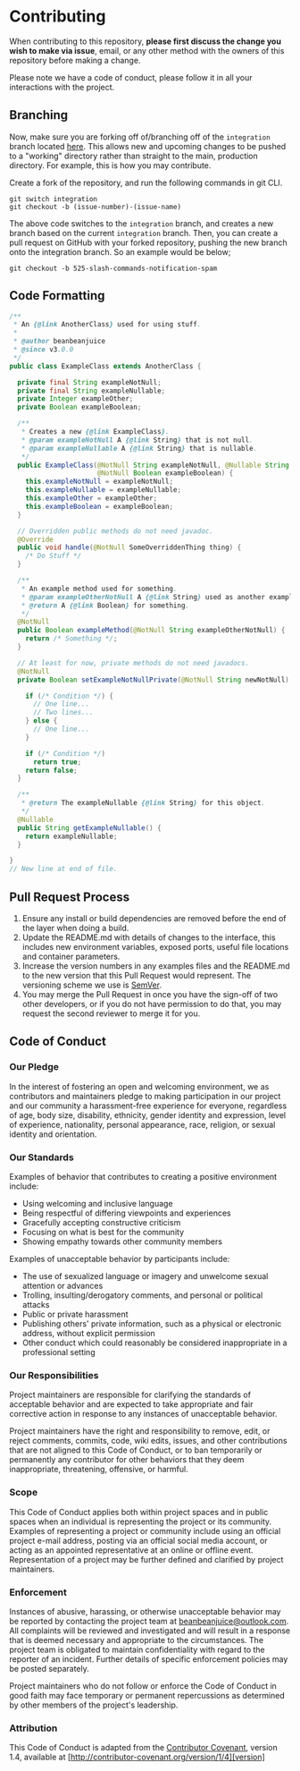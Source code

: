 # Contributing

When contributing to this repository, **please first discuss the change you wish to make via issue**,
email, or any other method with the owners of this repository before making a change. 

Please note we have a code of conduct, please follow it in all your interactions with the project.

## Branching

Now, make sure you are forking off of/branching off of the `integration` branch located [here](https://github.com/beanbeanjuice/SimpleProxyChat/tree/integration). This allows new and upcoming changes to be pushed to a "working" directory rather than straight to the main, production directory. For example, this is how you may contribute.

Create a fork of the repository, and run the following commands in git CLI.

```
git switch integration
git checkout -b (issue-number)-(issue-name)
```

The above code switches to the `integration` branch, and creates a new branch based on the current `integration` branch. Then, you can create a pull request on GitHub with your forked repository, pushing the new branch onto the integration branch. So an example would be below;

```
git checkout -b 525-slash-commands-notification-spam
```

## Code Formatting

```JAVA
/**
 * An {@link AnotherClass} used for using stuff.
 * 
 * @author beanbeanjuice
 * @since v3.0.0
 */
public class ExampleClass extends AnotherClass {

  private final String exampleNotNull;
  private final String exampleNullable;
  private Integer exampleOther;
  private Boolean exampleBoolean;

  /**
   * Creates a new {@link ExampleClass}.
   * @param exampleNotNull A {@link String} that is not null.
   * @param exampleNullable A {@link String} that is nullable.
   */
  public ExampleClass(@NotNull String exampleNotNull, @Nullable String exampleNullable, @NotNull Integer exampleOther,
                      @NotNull Boolean exampleBoolean) {
    this.exampleNotNull = exampleNotNull;
    this.exampleNullable = exampleNullable;
    this.exampleOther = exampleOther;
    this.exampleBoolean = exampleBoolean;
  }

  // Overridden public methods do not need javadoc.
  @Override
  public void handle(@NotNull SomeOverriddenThing thing) {
    /* Do Stuff */
  }

  /**
   * An example method used for something.
   * @param exampleOtherNotNull A {@link String} used as another example.
   * @return A {@link Boolean} for something.
   */
  @NotNull
  public Boolean exampleMethod(@NotNull String exampleOtherNotNull) {
    return /* Something */;
  }

  // At least for now, private methods do not need javadocs.
  @NotNull
  private Boolean setExampleNotNullPrivate(@NotNull String newNotNull) {

    if (/* Condition */) {
      // One line...
      // Two lines...
    } else {
      // One line...
    }

    if (/* Condition */)
      return true;
    return false;
  }

  /**
   * @return The exampleNullable {@link String} for this object.
   */
  @Nullable
  public String getExampleNullable() {
    return exampleNullable;
  }

}
// New line at end of file.
```

## Pull Request Process

1. Ensure any install or build dependencies are removed before the end of the layer when doing a 
   build.
2. Update the README.md with details of changes to the interface, this includes new environment 
   variables, exposed ports, useful file locations and container parameters.
3. Increase the version numbers in any examples files and the README.md to the new version that this
   Pull Request would represent. The versioning scheme we use is [SemVer](http://semver.org/).
4. You may merge the Pull Request in once you have the sign-off of two other developers, or if you 
   do not have permission to do that, you may request the second reviewer to merge it for you.

## Code of Conduct

### Our Pledge

In the interest of fostering an open and welcoming environment, we as
contributors and maintainers pledge to making participation in our project and
our community a harassment-free experience for everyone, regardless of age, body
size, disability, ethnicity, gender identity and expression, level of experience,
nationality, personal appearance, race, religion, or sexual identity and
orientation.

### Our Standards

Examples of behavior that contributes to creating a positive environment
include:

* Using welcoming and inclusive language
* Being respectful of differing viewpoints and experiences
* Gracefully accepting constructive criticism
* Focusing on what is best for the community
* Showing empathy towards other community members

Examples of unacceptable behavior by participants include:

* The use of sexualized language or imagery and unwelcome sexual attention or
advances
* Trolling, insulting/derogatory comments, and personal or political attacks
* Public or private harassment
* Publishing others' private information, such as a physical or electronic
  address, without explicit permission
* Other conduct which could reasonably be considered inappropriate in a
  professional setting

### Our Responsibilities

Project maintainers are responsible for clarifying the standards of acceptable
behavior and are expected to take appropriate and fair corrective action in
response to any instances of unacceptable behavior.

Project maintainers have the right and responsibility to remove, edit, or
reject comments, commits, code, wiki edits, issues, and other contributions
that are not aligned to this Code of Conduct, or to ban temporarily or
permanently any contributor for other behaviors that they deem inappropriate,
threatening, offensive, or harmful.

### Scope

This Code of Conduct applies both within project spaces and in public spaces
when an individual is representing the project or its community. Examples of
representing a project or community include using an official project e-mail
address, posting via an official social media account, or acting as an appointed
representative at an online or offline event. Representation of a project may be
further defined and clarified by project maintainers.

### Enforcement

Instances of abusive, harassing, or otherwise unacceptable behavior may be
reported by contacting the project team at [beanbeanjuice@outlook.com](beanbeanjuice@outlook.com). All
complaints will be reviewed and investigated and will result in a response that
is deemed necessary and appropriate to the circumstances. The project team is
obligated to maintain confidentiality with regard to the reporter of an incident.
Further details of specific enforcement policies may be posted separately.

Project maintainers who do not follow or enforce the Code of Conduct in good
faith may face temporary or permanent repercussions as determined by other
members of the project's leadership.

### Attribution

This Code of Conduct is adapted from the [Contributor Covenant][homepage], version 1.4,
available at [http://contributor-covenant.org/version/1/4][version]

[homepage]: http://contributor-covenant.org
[version]: http://contributor-covenant.org/version/1/4/
